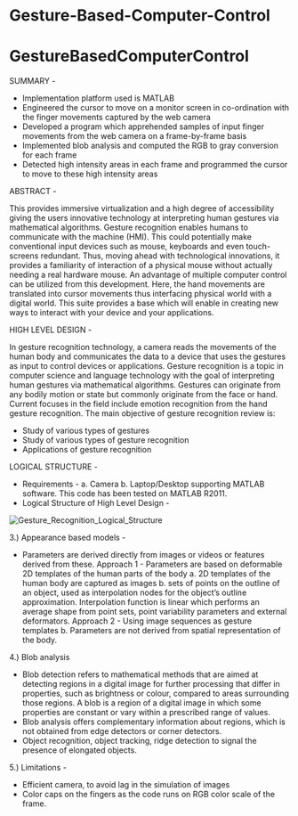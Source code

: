 # Gesture-Based-Computer-Control
# GestureBasedComputerControl

SUMMARY -

- Implementation platform used is MATLAB
- Engineered the cursor to move on a monitor screen in co-ordination with the finger movements captured by the web camera
- Developed a program which apprehended samples of input finger movements from the web camera on a frame-by-frame basis
- Implemented blob analysis and computed the RGB to gray conversion for each frame
- Detected high intensity areas in each frame and programmed the cursor to move to these high intensity areas

ABSTRACT -

This provides immersive virtualization and a high degree of accessibility giving the users innovative technology at interpreting human gestures via mathematical algorithms. 
Gesture recognition enables humans to communicate with the machine (HMI). This could potentially make conventional input devices such as mouse, keyboards and even touch-screens redundant.
Thus, moving ahead with technological innovations, it provides a familiarity of interaction of a physical mouse without actually needing a real hardware mouse. An advantage of multiple computer control can be utilized from this development. Here, the hand movements are translated into cursor movements thus interfacing physical world with a digital world.  This suite provides a base which will enable in creating new ways to interact with your device and your applications.

HIGH LEVEL DESIGN -

In gesture recognition technology, a camera reads the movements of the human body and communicates the data to a device that uses the gestures as input to control devices or 
applications. Gesture recognition is a topic in computer science and language technology with the goal of interpreting human gestures via mathematical algorithms. Gestures can originate from any bodily motion or state but commonly originate from the face or hand. Current focuses in the field include emotion recognition from the hand gesture recognition.  The main objective of gesture recognition review is: 
- Study of various types of gestures 
- Study  of various types of gesture recognition 
- Applications of gesture recognition
 
LOGICAL STRUCTURE -

- Requirements - a. Camera b. Laptop/Desktop supporting MATLAB software. This code has been tested on MATLAB R2011.
- Logical Structure of High Level Design -

![Gesture_Recognition_Logical_Structure](https://user-images.githubusercontent.com/22990797/124095553-a5bdaa80-da0e-11eb-93b9-d73f2abaa420.PNG)

3.) Appearance based models -
- Parameters are derived directly from images or videos or features derived from these.
Approach 1 - Parameters are based on deformable 2D templates of the human parts of the body
a. 2D templates of the human body are captured as images
b. sets of points on the outline of an object, used as interpolation nodes for the object’s outline approximation. Interpolation function is linear which performs an average shape from point sets, point variability parameters and external deformators.
Approach 2 - Using image sequences as gesture templates
b. Parameters are not derived from spatial representation of the body.
 
4.) Blob analysis
- Blob detection refers to mathematical methods that are aimed at detecting regions in a digital image for further processing that differ in properties, such as brightness or colour, compared to areas surrounding those regions. A blob is a region of a digital image in which some properties are constant or vary within a prescribed range of values.
- Blob analysis offers complementary information about regions, which is not obtained from edge detectors or corner detectors.
- Object recognition, object tracking, ridge detection to signal the presence of elongated objects.

5.) Limitations -
- Efficient camera, to avoid lag in the simulation of images
- Color caps on the fingers as the code runs on RGB color scale of the frame.
